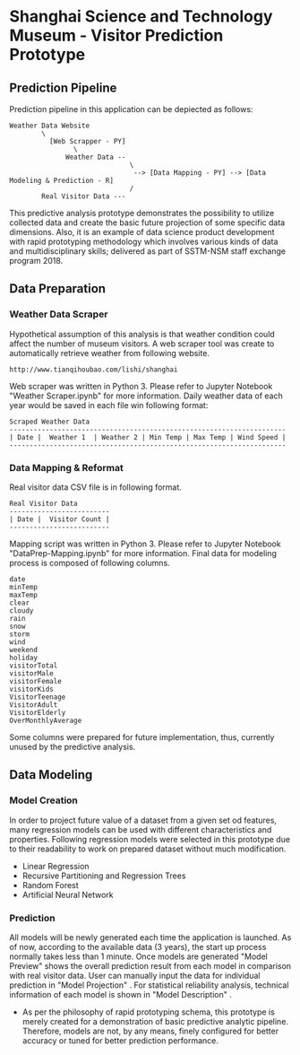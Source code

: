 # Shanghai Science and Technology Museum - Visitor Prediction Prototype

## Prediction Pipeline
Prediction pipeline in this application can be depiected as follows:

```
Weather Data Website 
        \
          [Web Scrapper - PY] 
                \
              Weather Data --
                              \
                               --> [Data Mapping - PY] --> [Data Modeling & Prediction - R]
                              /
        Real Visitor Data ---
```
                 
This predictive analysis prototype demonstrates the possibility to utilize collected data and create the basic future projection of some specific data dimensions. Also, it is an example of data science product development with rapid prototyping methodology which involves various kinds of data and multidisciplinary skills; delivered as part of SSTM-NSM staff exchange program 2018.

## Data Preparation
### Weather Data Scraper

Hypothetical assumption of this analysis is that weather condition could affect the number of museum visitors. A web scraper tool was create to automatically retrieve weather from following website.
```
http://www.tianqihoubao.com/lishi/shanghai
```
Web scraper was written in Python 3. Please refer to Jupyter Notebook "Weather Scraper.ipynb" for more information. Daily weather data of each year would be saved in each file win following format:

```
Scraped Weather Data
---------------------------------------------------------------------
| Date |  Weather 1  | Weather 2 | Min Temp | Max Temp | Wind Speed |
---------------------------------------------------------------------
```

### Data Mapping & Reformat
Real visitor data CSV file is in following format.
```
Real Visitor Data
-------------------------
| Date |  Visitor Count |
-------------------------
```

Mapping script was written in Python 3. Please refer to Jupyter Notebook "DataPrep-Mapping.ipynb" for more information. Final data for modeling process is composed of following columns.
```
date
minTemp
maxTemp 
clear
cloudy
rain
snow
storm
wind 
weekend
holiday
visitorTotal
visitorMale 
visitorFemale
visitorKids
VisitorTeenage
VisitorAdult
VisitorElderly
OverMonthlyAverage
```
Some columns were prepared for future implementation, thus, currently unused by the predictive analysis.

## Data Modeling
### Model Creation

In order to project future value of a dataset from a given set od features, many regression models can be used with different characteristics and properties. Following regression models were selected in this prototype due to their readability to work on prepared dataset without much modification.

* Linear Regression
* Recursive Partitioning and Regression Trees
* Random Forest
* Artificial Neural Network

### Prediction

All models will be newly generated each time the application is launched. As of now, according to the available data (3 years), the start up process normally takes less than 1 minute. Once models are generated "Model Preview" shows the overall prediction result from each model in comparison with real visitor data. User can manually input the data for individual prediction in "Model Projection" . For statistical reliability analysis, technical information of each model is shown in "Model Description" .

* As per the philosophy of rapid prototyping schema, this prototype is merely created for a demonstration of basic predictive analytic pipeline. Therefore, models are not, by any means, finely configured for better accuracy or tuned for better prediction performance.


